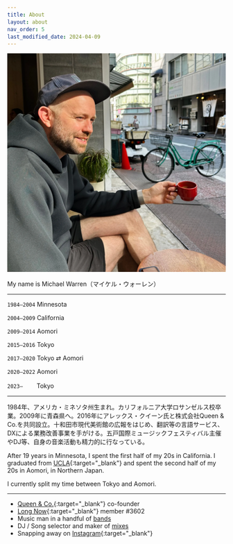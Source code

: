```yaml
---
title: About
layout: about
nav_order: 5
last_modified_date: 2024-04-09
---
```


<img class="profile-picture" src="/assets/images/mw-coffee.jpeg">

My name is Michael Warren（マイケル・ウォーレン）

---

`1984–2004` Minnesota

`2004–2009` California

`2009–2014` Aomori

`2015–2016` Tokyo

`2017–2020` Tokyo ⇄ Aomori

`2020–2022` Aomori

`2023–`  　　Tokyo

---

1984年、アメリカ・ミネソタ州生まれ。カリフォルニア大学ロサンゼルス校卒業。2009年に青森県へ。2016年にアレックス・クイーン氏と株式会社Queen & Co.を共同設立。十和田市現代美術館の広報をはじめ、翻訳等の言語サービス、DXによる業務改善事業を手がける。五戸国際ミュージックフェスティバル主催やDJ等、自身の音楽活動も精力的に行なっている。

After 19 years in Minnesota, I spent the first half of my 20s in California. I graduated from [UCLA](http://www.ucla.edu/){:target="_blank"} and spent the second half of my 20s in Aomori, in Northern Japan.

I currently split my time between Tokyo and Aomori.

---

+	[Queen & Co.](https://www.queenand.co/){:target="_blank"} co-founder
+	[Long Now](http://longnow.org/){:target="_blank"} member #3602
+	Music man in a handful of [bands](/bands)
+	DJ / Song selector and maker of [mixes](/mixes)
+	Snapping away on [Instagram](https://instagram.com/themichaelwarren){:target="_blank"}

